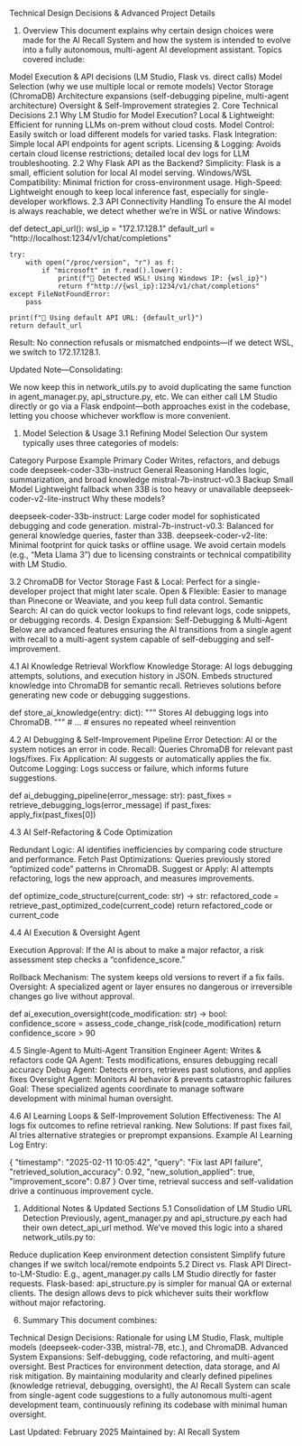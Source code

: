 Technical Design Decisions & Advanced Project Details
1. Overview
This document explains why certain design choices were made for the AI Recall System and how the system is intended to evolve into a fully autonomous, multi-agent AI development assistant. Topics covered include:

Model Execution & API decisions (LM Studio, Flask vs. direct calls)
Model Selection (why we use multiple local or remote models)
Vector Storage (ChromaDB)
Architecture expansions (self-debugging pipeline, multi-agent architecture)
Oversight & Self-Improvement strategies
2. Core Technical Decisions
2.1 Why LM Studio for Model Execution?
Local & Lightweight: Efficient for running LLMs on-prem without cloud costs.
Model Control: Easily switch or load different models for varied tasks.
Flask Integration: Simple local API endpoints for agent scripts.
Licensing & Logging: Avoids certain cloud license restrictions; detailed local dev logs for LLM troubleshooting.
2.2 Why Flask API as the Backend?
Simplicity: Flask is a small, efficient solution for local AI model serving.
Windows/WSL Compatibility: Minimal friction for cross-environment usage.
High-Speed: Lightweight enough to keep local inference fast, especially for single-developer workflows.
2.3 API Connectivity Handling
To ensure the AI model is always reachable, we detect whether we’re in WSL or native Windows:


def detect_api_url():
    wsl_ip = "172.17.128.1"
    default_url = "http://localhost:1234/v1/chat/completions"

    try:
        with open("/proc/version", "r") as f:
            if "microsoft" in f.read().lower():
                print(f"🔹 Detected WSL! Using Windows IP: {wsl_ip}")
                return f"http://{wsl_ip}:1234/v1/chat/completions"
    except FileNotFoundError:
        pass

    print(f"🔹 Using default API URL: {default_url}")
    return default_url
Result: No connection refusals or mismatched endpoints—if we detect WSL, we switch to 172.17.128.1.

Updated Note—Consolidating:

We now keep this in network_utils.py to avoid duplicating the same function in agent_manager.py, api_structure.py, etc.
We can either call LM Studio directly or go via a Flask endpoint—both approaches exist in the codebase, letting you choose whichever workflow is more convenient.
1. Model Selection & Usage
3.1 Refining Model Selection
Our system typically uses three categories of models:

Category	Purpose	Example
Primary Coder	Writes, refactors, and debugs code	deepseek-coder-33b-instruct
General Reasoning	Handles logic, summarization, and broad knowledge	mistral-7b-instruct-v0.3
Backup Small Model	Lightweight fallback when 33B is too heavy or unavailable	deepseek-coder-v2-lite-instruct
Why these models?

deepseek-coder-33b-instruct: Large coder model for sophisticated debugging and code generation.
mistral-7b-instruct-v0.3: Balanced for general knowledge queries, faster than 33B.
deepseek-coder-v2-lite: Minimal footprint for quick tasks or offline usage.
We avoid certain models (e.g., “Meta Llama 3”) due to licensing constraints or technical compatibility with LM Studio.

3.2 ChromaDB for Vector Storage
Fast & Local: Perfect for a single-developer project that might later scale.
Open & Flexible: Easier to manage than Pinecone or Weaviate, and you keep full data control.
Semantic Search: AI can do quick vector lookups to find relevant logs, code snippets, or debugging records.
4. Design Expansion: Self-Debugging & Multi-Agent
Below are advanced features ensuring the AI transitions from a single agent with recall to a multi-agent system capable of self-debugging and self-improvement.

4.1 AI Knowledge Retrieval Workflow
Knowledge Storage:
AI logs debugging attempts, solutions, and execution history in JSON.
Embeds structured knowledge into ChromaDB for semantic recall.
Retrieves solutions before generating new code or debugging suggestions.

def store_ai_knowledge(entry: dict):
    """
    Stores AI debugging logs into ChromaDB.
    """
    # ...
    # ensures no repeated wheel reinvention

4.2 AI Debugging & Self-Improvement Pipeline
Error Detection: AI or the system notices an error in code.
Recall: Queries ChromaDB for relevant past logs/fixes.
Fix Application: AI suggests or automatically applies the fix.
Outcome Logging: Logs success or failure, which informs future suggestions.

def ai_debugging_pipeline(error_message: str):
    past_fixes = retrieve_debugging_logs(error_message)
    if past_fixes:
        apply_fix(past_fixes[0])

4.3 AI Self-Refactoring & Code Optimization

Redundant Logic: AI identifies inefficiencies by comparing code structure and performance.
Fetch Past Optimizations: Queries previously stored “optimized code” patterns in ChromaDB.
Suggest or Apply: AI attempts refactoring, logs the new approach, and measures improvements.

def optimize_code_structure(current_code: str) -> str:
    refactored_code = retrieve_past_optimized_code(current_code)
    return refactored_code or current_code

4.4 AI Execution & Oversight Agent

Execution Approval: If the AI is about to make a major refactor, a risk assessment step checks a “confidence_score.”

Rollback Mechanism: The system keeps old versions to revert if a fix fails.
Oversight: A specialized agent or layer ensures no dangerous or irreversible changes go live without approval.

def ai_execution_oversight(code_modification: str) -> bool:
    confidence_score = assess_code_change_risk(code_modification)
    return confidence_score > 90

4.5 Single-Agent to Multi-Agent Transition
Engineer Agent: Writes & refactors code
QA Agent: Tests modifications, ensures debugging recall accuracy
Debug Agent: Detects errors, retrieves past solutions, and applies fixes
Oversight Agent: Monitors AI behavior & prevents catastrophic failures
Goal: These specialized agents coordinate to manage software development with minimal human oversight.

4.6 AI Learning Loops & Self-Improvement
Solution Effectiveness: The AI logs fix outcomes to refine retrieval ranking.
New Solutions: If past fixes fail, AI tries alternative strategies or preprompt expansions.
Example AI Learning Log Entry:

{
  "timestamp": "2025-02-11 10:05:42",
  "query": "Fix last API failure",
  "retrieved_solution_accuracy": 0.92,
  "new_solution_applied": true,
  "improvement_score": 0.87
}
Over time, retrieval success and self-validation drive a continuous improvement cycle.

1. Additional Notes & Updated Sections
5.1 Consolidation of LM Studio URL Detection
Previously, agent_manager.py and api_structure.py each had their own detect_api_url method. We’ve moved this logic into a shared network_utils.py to:

Reduce duplication
Keep environment detection consistent
Simplify future changes if we switch local/remote endpoints
5.2 Direct vs. Flask API
Direct-to-LM-Studio: E.g., agent_manager.py calls LM Studio directly for faster requests.
Flask-based: api_structure.py is simpler for manual QA or external clients.
The design allows devs to pick whichever suits their workflow without major refactoring.

6. Summary
This document combines:

Technical Design Decisions: Rationale for using LM Studio, Flask, multiple models (deepseek-coder-33B, mistral-7B, etc.), and ChromaDB.
Advanced System Expansions: Self-debugging, code refactoring, and multi-agent oversight.
Best Practices for environment detection, data storage, and AI risk mitigation.
By maintaining modularity and clearly defined pipelines (knowledge retrieval, debugging, oversight), the AI Recall System can scale from single-agent code suggestions to a fully autonomous multi-agent development team, continuously refining its codebase with minimal human oversight.

Last Updated: February 2025
Maintained by: AI Recall System